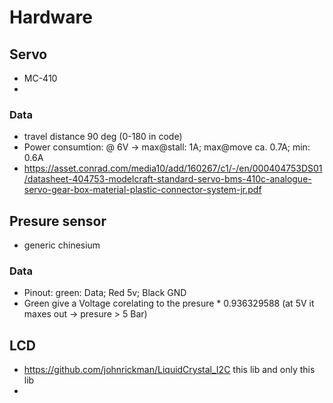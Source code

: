 # Hardware

## Servo

- MC-410 
- 
### Data
- travel distance 90 deg (0-180 in code)
- Power consumtion: @ 6V -> max@stall: 1A; max@move ca. 0.7A; min: 0.6A 
- https://asset.conrad.com/media10/add/160267/c1/-/en/000404753DS01/datasheet-404753-modelcraft-standard-servo-bms-410c-analogue-servo-gear-box-material-plastic-connector-system-jr.pdf


## Presure sensor
- generic chinesium
### Data 
- Pinout: green: Data; Red 5v; Black GND
- Green give a Voltage corelating to the presure * 0.936329588 (at 5V it maxes out -> presure > 5 Bar)

## LCD
-  https://github.com/johnrickman/LiquidCrystal_I2C this lib and only this lib
- 